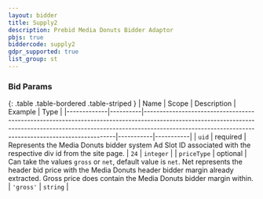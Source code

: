 ```yaml
---
layout: bidder
title: Supply2
description: Prebid Media Donuts Bidder Adaptor
pbjs: true
biddercode: supply2
gdpr_supported: true
list_group: st
---
```



### Bid Params

{: .table .table-bordered .table-striped }
| Name        | Scope    | Description                                                                                                                                                                                                                     | Example   | Type      |
|-------------|----------|---------------------------------------------------------------------------------------------------------------------------------------------------------------------------------------------------------------------------------|-----------|-----------|
| `uid`       | required | Represents the Media Donuts bidder system Ad Slot ID associated with the respective div id from the site page.                                                                                                                  | `24`      | `integer` |
| `priceType` | optional | Can take the values `gross` or `net`, default value is `net`. Net represents the header bid price with the Media Donuts header bidder margin already extracted. Gross price does contain the Media Donuts bidder margin within. | `'gross'` | `string`  |

